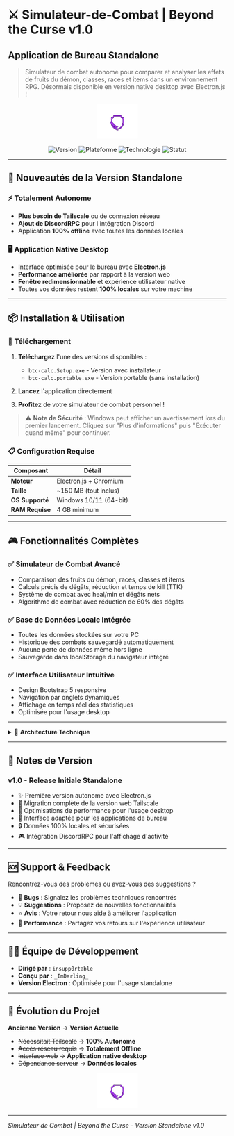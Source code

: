 # ⚔️ Simulateur-de-Combat | Beyond the Curse v1.0
## Application de Bureau Standalone

> Simulateur de combat autonome pour comparer et analyser les effets de fruits du démon, classes, races et items dans un environnement RPG. Désormais disponible en version native desktop avec Electron.js !

<!-- SVG animation pour style dynamique -->
<p align="center">
  <img src="./battle.gif" alt="Sword animation" height="80"/>
</p>

<div align="center">

  ![Version](https://img.shields.io/badge/Version-v1.0%20Standalone-green)
  ![Plateforme](https://img.shields.io/badge/Plateforme-Windows%2010%2F11-blue)
  ![Technologie](https://img.shields.io/badge/Electron.js-Bootstrap%205-purple)
  ![Statut](https://img.shields.io/badge/Statut-Stable-brightgreen)

</div>

---

## 🚀 **Nouveautés de la Version Standalone**

### ⚡ **Totalement Autonome**
- **Plus besoin de Tailscale** ou de connexion réseau
- **Ajout de DiscordRPC** pour l'intégration Discord
- Application **100% offline** avec toutes les données locales

### 🖥️ **Application Native Desktop**
- Interface optimisée pour le bureau avec **Electron.js**
- **Performance améliorée** par rapport à la version web
- **Fenêtre redimensionnable** et expérience utilisateur native
- Toutes vos données restent **100% locales** sur votre machine

---

## 📦 **Installation & Utilisation**

### 🔽 **Téléchargement**
1. **Téléchargez** l'une des versions disponibles :
   - `btc-calc.Setup.exe` - Version avec installateur
   - `btc-calc.portable.exe` - Version portable (sans installation)

2. **Lancez** l'application directement
3. **Profitez** de votre simulateur de combat personnel !

> ⚠️ **Note de Sécurité** : Windows peut afficher un avertissement lors du premier lancement. Cliquez sur "Plus d'informations" puis "Exécuter quand même" pour continuer.

### 📋 **Configuration Requise**
| Composant | Détail |
|-----------|--------|
| **Moteur** | Electron.js + Chromium |
| **Taille** | ~150 MB (tout inclus) |
| **OS Supporté** | Windows 10/11 (64-bit) |
| **RAM Requise** | 4 GB minimum |

---

## 🎮 **Fonctionnalités Complètes**

### ✅ **Simulateur de Combat Avancé**
- Comparaison des fruits du démon, races, classes et items
- Calculs précis de dégâts, réduction et temps de kill (TTK)
- Système de combat avec heal/min et dégâts nets
- Algorithme de combat avec réduction de 60% des dégâts

### ✅ **Base de Données Locale Intégrée**
- Toutes les données stockées sur votre PC
- Historique des combats sauvegardé automatiquement
- Aucune perte de données même hors ligne
- Sauvegarde dans localStorage du navigateur intégré

### ✅ **Interface Utilisateur Intuitive**
- Design Bootstrap 5 responsive
- Navigation par onglets dynamiques
- Affichage en temps réel des statistiques
- Optimisée pour l'usage desktop

---

<details>
<summary>📁 <strong>Architecture Technique</strong></summary>

### Structure de l'Application
```bash
app/
  ├── assets/
  │   ├── audio/           # Sons intégrés
  │   ├── css/             # style.css avec Bootstrap 5
  │   ├── img/             # Logos et illustrations
  │   └── js/              # stats.js - logique principale
  ├── index.html           # Interface utilisateur principale
  ├── main.js              # Process principal Electron
  └── package.json         # Configuration Electron
```

### Logique de Combat
| Élément | Calcul | Description |
|---------|--------|-------------|
| **Dégâts/min** | Classe + Race + Fruit | Dégâts totaux par minute |
| **Réduction** | 60% efficacité | Facteur de réduction des dégâts |
| **Heal/min** | Récupération | Soins par minute |
| **TTK** | PV ÷ Dégâts nets | Temps pour éliminer l'adversaire |
| **Vainqueur** | TTK le plus bas | Détermine le gagnant du combat |

</details>

---

## 📝 **Notes de Version**

### **v1.0 - Release Initiale Standalone**
- ✨ Première version autonome avec Electron.js
- 🔧 Migration complète de la version web Tailscale
- 🎯 Optimisations de performance pour l'usage desktop
- 📱 Interface adaptée pour les applications de bureau
- 🔒 Données 100% locales et sécurisées
- 🎮 Intégration DiscordRPC pour l'affichage d'activité

---

## 🆘 **Support & Feedback**

Rencontrez-vous des problèmes ou avez-vous des suggestions ?

- 🐛 **Bugs** : Signalez les problèmes techniques rencontrés
- 💡 **Suggestions** : Proposez de nouvelles fonctionnalités
- ⭐ **Avis** : Votre retour nous aide à améliorer l'application
- 🔧 **Performance** : Partagez vos retours sur l'expérience utilisateur

---

## 👨‍💻 **Équipe de Développement**

- **Dirigé par** : `insupp0rtable`
- **Conçu par** : `_ImDarling_`
- **Version Electron** : Optimisée pour l'usage standalone

---

## 🔄 **Évolution du Projet**

**Ancienne Version** → **Version Actuelle**
- ~~Nécessitait Tailscale~~ → **100% Autonome**
- ~~Accès réseau requis~~ → **Totalement Offline**
- ~~Interface web~~ → **Application native desktop**
- ~~Dépendance serveur~~ → **Données locales**

<!-- SVG animation pour style dynamique -->
<p align="center">
  <img src="./battle.gif" alt="Sword animation" height="80"/>
</p>

---

*Simulateur de Combat | Beyond the Curse - Version Standalone v1.0*

